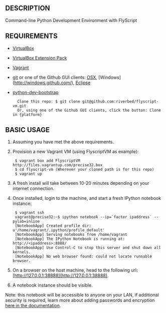 ## DESCRIPTION

Command-line Python Development Environment with FlyScript


## REQUIREMENTS

* [VirtualBox](http://www.virtualbox.org/)
* [VirtualBox Extension Pack](https://www.virtualbox.org/wiki/Downloads)
* [Vagrant](http://www.vagrantup.com/)
* [git](http://git-scm.com/downloads)
or one of the Github GUI clients: [OSX](http://mac.github.com/), [Windows] (http://windows.github.com/), [Eclipse](http://eclipse.github.com/)
* [python-dev-bootstrap](https://github.com/AnthonyNystrom/python-dev-bootstrap)

		Clone this repo: $ git clone git@github.com:riverbed/flyscript-vm.git
		Or, using one of the Github GUI clients, click the button: Clone in {platform}

## BASIC USAGE

1. Assuming you have met the above requirements. 
2. Provision a new Vagrant VM (using FlyscriptVM as example):

        $ vagrant box add FlyscriptVM http://files.vagrantup.com/precise32.box
        $ cd flyscript-vm (Wherever your cloned path is for this repo)
        $ vagrant up

3. A fresh install will take between 10-20 minutes depending on your internet connection.
4. Once installed, login to the machine, and start a fresh IPython notebook instance:

 		$ vagrant ssh
        vagrant@precise32:~$ ipython notebook --ip=`facter ipaddress` --pylab=inline
        [NotebookApp] Created profile dir: u'/home/vagrant/.ipython/profile_default'
        [NotebookApp] Serving notebooks from /home/vagrant
        [NotebookApp] The IPython Notebook is running at: http://<ipaddress>:8888/
        [NotebookApp] Use Control-C to stop this server and shut down all kernels.
        [NotebookApp] No web browser found: could not locate runnable browser.

5. On a browser on the host machine, head to the following url: [http://127.0.0.1:38888](http://127.0.0.1:38888).
6. A notebook instance should be visible.

Note: this notebook will be accessible to anyone on your LAN, if additional security is required, learn 
more about adding passwords and encryption [here in the documentation](http://ipython.org/ipython-doc/dev/interactive/htmlnotebook.html#security).

